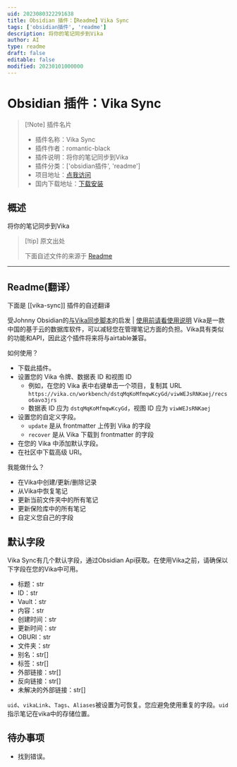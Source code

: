 ```yaml
---
uid: 2023080322291638
title: Obsidian 插件：【Readme】Vika Sync
tags: ['obsidian插件', 'readme']
description: 将你的笔记同步到Vika
author: AI
type: readme
draft: false
editable: false
modified: 20230101000000
---
```


# Obsidian 插件：Vika Sync

> [!Note] 插件名片
> - 插件名称：Vika Sync
> - 插件作者：romantic-black
> - 插件说明：将你的笔记同步到Vika
> - 插件分类：['obsidian插件', 'readme']
> - 项目地址：[点我访问](https://github.com/romantic-black/obsidain-vika-sync)
> - 国内下载地址：[下载安装](https://pkmer.cn/products/plugin/pluginMarket/?vika-sync)

## 概述

将你的笔记同步到Vika



> [!tip] 原文出处
> 
>下面自述文件的来源于 [Readme](https://ghproxy.net/https://raw.githubusercontent.com/romantic-black/obsidain-vika-sync/master/README.md)
> 

---

## Readme(翻译）

下面是 [[vika-sync]] 插件的自述翻译


受Johnny Obsidian的[与Vika同步脚本](https://milinshushe.feishu.cn/docs/doccnSwkXMw7tEQJwmBg72yzpLb)的启发 | [使用前请看使用说明](https://github.com/romantic-black/obsidain-vika-sync/blob/master/README_zh.md)
Vika是一款中国的基于云的数据库软件，可以减轻您在管理笔记方面的负担。Vika具有类似的功能和API，因此这个插件将来将与airtable兼容。

如何使用？
- 下载此插件。
- 设置您的 Vika 令牌、数据表 ID 和视图 ID
  - 例如，在您的 Vika 表中右键单击一个项目，复制其 URL `https://vika.cn/workbench/dstqMqKoMfmqwKcyGd/viwWEJsRNKaej/recso6avo3jrs`
  - 数据表 ID 应为 `dstqMqKoMfmqwKcyGd`，视图 ID 应为 `viwWEJsRNKaej`
- 设置您的自定义字段。
  - `update` 是从 frontmatter 上传到 Vika 的字段
  - `recover` 是从 Vika 下载到 frontmatter 的字段
- 在您的 Vika 中添加默认字段。
- 在社区中下载高级 URI。

我能做什么？
- 在Vika中创建/更新/删除记录
- 从Vika中恢复笔记
- 更新当前文件夹中的所有笔记
- 更新保险库中的所有笔记
- 自定义您自己的字段

## 默认字段
Vika Sync有几个默认字段，通过Obsidian Api获取。在使用Vika之前，请确保以下字段在您的Vika中可用。
- 标题：str
- ID：str
- Vault：str
- 内容：str
- 创建时间：str
- 更新时间：str
- OBURI：str
- 文件夹：str
- 别名：str[]
- 标签：str[]
- 外部链接：str[]
- 反向链接：str[]
- 未解决的外部链接：str[]

`uid`、`vikaLink`、`Tags`、`Aliases`被设置为可恢复。您应避免使用重复的字段。`uid`指示笔记在vika中的存储位置。

## 待办事项
- 找到错误。



